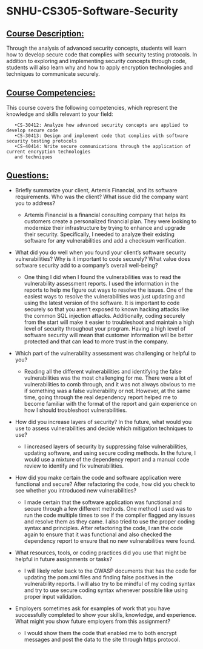 # SNHU-CS305-Software-Security

## <ins>**Course Description:**<ins>

Through the analysis of advanced security concepts, students will learn how to develop secure code that complies with security testing protocols. In addition to exploring and implementing security concepts through code, students will also learn why and how to apply encryption technologies and techniques to communicate securely.

## <ins>**Course Competencies:**<ins>

This course covers the following competencies, which represent the knowledge and skills relevant to your field:

       •CS-30412: Analyze how advanced security concepts are applied to develop secure code
       •CS-30413: Design and implement code that complies with software security testing protocols
       •CS-40414: Write secure communications through the application of current encryption technologies 
       and techniques

## <ins>**Questions:**<ins>

- Briefly summarize your client, Artemis Financial, and its software requirements. Who was the client? What issue did the company want you to address?
    - Artemis Financial is a financial consulting company that helps its customers create a personalized financial plan. They were looking to modernize their infrastructure by trying to enhance and upgrade their security. Specifically, I needed to analyze their existing software for any vulnerabilities and add a checksum verification.

- What did you do well when you found your client’s software security vulnerabilities? Why is it important to code securely? What value does software security add to a company’s overall well-being?    
    - One thing I did when I found the vulnerabilities was to read the vulnerability assessment reports. I used the information in the reports to help me figure out ways to resolve the issues. One of the easiest ways to resolve the vulnerabilities was just updating and using the latest version of the software. It is important to code securely so that you aren’t exposed to known hacking attacks like the common SQL injection attacks. Additionally, coding securely from the start will make it easier to troubleshoot and maintain a high level of security throughout your program. Having a high level of software security will mean that customer information will be better protected and that can lead to more trust in the company.

- Which part of the vulnerability assessment was challenging or helpful to you?
    - Reading all the different vulnerabilities and identifying the false vulnerabilities was the most challenging for me. There were a lot of vulnerabilities to comb through, and it was not always obvious to me if something was a false vulnerability or not. However, at the same time, going through the real dependency report helped me to become familiar with the format of the report and gain experience on how I should troubleshoot vulnerabilities.

- How did you increase layers of security? In the future, what would you use to assess vulnerabilities and decide which mitigation techniques to use?
    - I increased layers of security by suppressing false vulnerabilities, updating software, and using secure coding methods. In the future, I would use a mixture of the dependency report and a manual code review to identify and fix vulnerabilities. 

- How did you make certain the code and software application were functional and secure? After refactoring the code, how did you check to see whether you introduced new vulnerabilities? 
    - I made certain that the software application was functional and secure through a few different methods. One method I used was to run the code multiple times to see if the compiler flagged any issues and resolve them as they came. I also tried to use the proper coding syntax and principles. After refactoring the code, I ran the code again to ensure that it was functional and also checked the dependency report to ensure that no new vulnerabilities were found.

- What resources, tools, or coding practices did you use that might be helpful in future assignments or tasks?
    - I will likely refer back to the OWASP documents that has the code for updating the pom.xml files and finding false positives in the vulnerability reports. I will also try to be mindful of my coding syntax and try to use secure coding syntax whenever possible like using proper input validation.

- Employers sometimes ask for examples of work that you have successfully completed to show your skills, knowledge, and experience. What might you show future employers from this assignment?
    - I would show them the code that enabled me to both encrypt messages and post the data to the site through https protocol.
